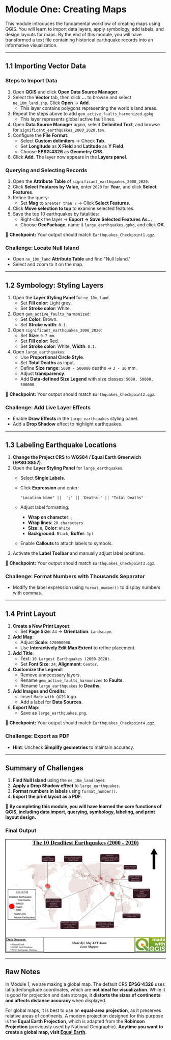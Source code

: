 # **Module One: Creating Maps**

This module introduces the fundamental workflow of creating maps using QGIS. You will learn to import data layers, apply symbology, add labels, and design layouts for maps. By the end of this module, you will have transformed a text file containing historical earthquake records into an informative visualization.

---

## **1.1 Importing Vector Data**

### **Steps to Import Data**

1. Open **QGIS** and click **Open Data Source Manager**.  
2. Select the **Vector** tab, then click **…** to browse and select `ne_10m_land.shp`. Click **Open** → **Add**.  
   - This layer contains polygons representing the world's land areas.  
3. Repeat the steps above to add `gem_active_faults_harmonized.gpkg`.  
   - This layer represents global active fault lines.  
4. Open **Data Source Manager** again, select **Delimited Text**, and browse for `significant_earthquakes_2000_2020.tsv`.  
5. Configure the **File Format**:
   - Select **Custom delimiters** → Check **Tab**.
   - Set **Longitude** as **X Field** and **Latitude** as **Y Field**.
   - Choose **EPSG:4326** as **Geometry CRS**.
6. Click **Add**. The layer now appears in the **Layers panel**.  

### **Querying and Selecting Records**

1. Open the **Attribute Table** of `significant_earthquakes_2000_2020`.  
2. Click **Select Features by Value**, enter `2020` for **Year**, and click **Select Features**.  
3. Refine the query:
   - Set **Mag** to `Greater than 7` → Click **Select Features**.  
4. Click **Move selection to top** to examine selected features.  
5. Save the top 10 earthquakes by fatalities:
   - Right-click the layer → **Export → Save Selected Features As...**  
   - Choose **GeoPackage**, name it `large_earthquakes.gpkg`, and click **OK**.  

📌 **Checkpoint:** Your output should match `Earthquakes_Checkpoint1.qgz`.  

### **Challenge: Locate Null Island**  
- Open `ne_10m_land` **Attribute Table** and find "Null Island."  
- Select and zoom to it on the map.  

---

## **1.2 Symbology: Styling Layers**

1. Open the **Layer Styling Panel** for `ne_10m_land`.  
   - Set **Fill color**: Light grey.  
   - Set **Stroke color**: White.  
2. Open `gem_active_faults_harmonized`:  
   - Set **Color**: Brown.  
   - Set **Stroke width**: `0.1`.  
3. Open `significant_earthquakes_2000_2020`:  
   - Set **Size**: `0.7 mm`.  
   - Set **Fill color**: Red.  
   - Set **Stroke color**: White, **Width**: `0.1`.  
4. Open `large_earthquakes`:  
   - Use **Proportional Circle Style**.  
   - Set **Total Deaths** as input.  
   - Define **Size range**: `5000 - 500000` deaths → `3 - 10` mm.  
   - Adjust **transparency**.  
   - Add **Data-defined Size Legend** with size classes: `5000, 50000, 500000`.  

📌 **Checkpoint:** Your output should match `Earthquakes_Checkpoint2.qgz`.  

### **Challenge: Add Live Layer Effects**  
- Enable **Draw Effects** in the `large_earthquakes` styling panel.  
- Add a **Drop Shadow** effect to highlight earthquakes.  

---

## **1.3 Labeling Earthquake Locations**

1. **Change the Project CRS** to **WGS84 / Equal Earth Greenwich (EPSG:8857)**.  
2. Open the **Layer Styling Panel** for `large_earthquakes`.  
   - Select **Single Labels**.  
   - Click **Expression** and enter:  

     ```qgis
     "Location Name" ||  ';' || 'Deaths:' || "Total Deaths"
     ```
   - Adjust label formatting:
     - **Wrap on character**: `;`
     - **Wrap lines**: `20 characters`
     - **Size**: `8`, **Color**: `White`
     - **Background**: `Black`, **Buffer**: `1pt`
   - Enable **Callouts** to attach labels to symbols.  
3. Activate the **Label Toolbar** and manually adjust label positions.  

📌 **Checkpoint:** Your output should match `Earthquakes_Checkpoint3.qgz`.  

### **Challenge: Format Numbers with Thousands Separator**  
- Modify the label expression using `format_number()` to display numbers with commas.  

---

## **1.4 Print Layout**

1. **Create a New Print Layout**:  
   - Set **Page Size**: `A4` → **Orientation**: `Landscape`.  
2. **Add Map**:  
   - Adjust **Scale**: `120000000`.  
   - Use **Interactively Edit Map Extent** to refine placement.  
3. **Add Title**:  
   - Text: `10 Largest Earthquakes (2000-2020)`.  
   - Set **Font Size**: `24`, **Alignment**: `Center`.  
4. **Customize the Legend**:  
   - Remove unnecessary layers.  
   - Rename `gem_active_faults_harmonized` to **Faults**.  
   - Rename `large_earthquakes` to **Deaths**.  
5. **Add Images and Credits**:  
   - Insert `Made with QGIS` logo.  
   - Add a label for **Data Sources**.  
6. **Export Map**:  
   - Save as `large_earthquakes.png`.  

📌 **Checkpoint:** Your output should match `Earthquakes_Checkpoint4.qgz`.  

### **Challenge: Export as PDF**  
- **Hint**: Uncheck **Simplify geometries** to maintain accuracy.  

---

## **Summary of Challenges**  

1. **Find Null Island** using the `ne_10m_land` layer.  
2. **Apply a Drop Shadow effect** to `large_earthquakes`.  
3. **Format numbers in labels** using `format_number()`.  
4. **Export the print layout as a PDF**.  

🎯 **By completing this module, you will have learned the core functions of QGIS, including data import, querying, symbology, labeling, and print layout design.**

### **Final Output**
![Final Map Output](maps/deadliest_earthquakes.png)



---

## **Raw Notes**
In Module 1, we are making a global map. The default CRS **EPSG:4326** uses latitude/longitude coordinates, which are **not ideal for visualization**. While it is good for projection and data storage, it **distorts the sizes of continents and affects distance accuracy** when displayed. 

For global maps, it is best to use an **equal-area projection**, as it preserves relative areas of continents. A modern projection designed for this purpose is the **Equal Earth Projection**, which is adapted from the **Robinson Projection** (previously used by National Geographic). **Anytime you want to create a global map, visit [Equal Earth](https://equal-earth.com/).**